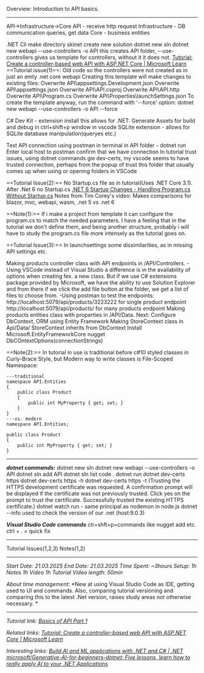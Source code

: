 Overview: Introduction to API basics.

---
API->Infrastructure->Core
	API - receive http request
	Infrastructure - DB communication queries, get data
	Core -  business entities

.NET Cli
	make directory skinet
	create new solution
		dotnet new sln
		dotnet new webapi --use-controllers -o API
			this creates API folder, --use-controllers gives us template for controllers, without it it does not.
			[Tutorial: Create a controller-based web API with ASP.NET Core | Microsoft Learn](https://learn.microsoft.com/en-us/aspnet/core/tutorials/first-web-api?view=aspnetcore-9.0&tabs=visual-studio-code)
==Tutorial issue(1)==: 
	Old code so the controllers were not created as in just an emty .net core webapi
	  Creating this template will make changes to existing files:
	  Overwrite   API\appsettings.Development.json
	  Overwrite   API\appsettings.json
	  Overwrite   API\API.csproj
	  Overwrite   API\API.http
	  Overwrite   API\Program.cs
	  Overwrite   API\Properties\launchSettings.json
	 To create the template anyway, run the command with '--force' option:
	  dotnet new webapi --use-controllers -o API --force

C# Dev Kit - extension install
	this allows for .NET: Generate Assets for build and debug in ctrl+shift+p window in vscode
	SQLite extension - allows for SQLite database manipulation(queryes etc.)

Test API connection using postman
	in terminal in API folder - dotnet run
	Enter local host to postman confirm that we have connection
		In tutorial trust issues, using dotnet commands gie dev-certs, my vscode seems to have trusted connection, perhaps from the popup of trust this folder that usually comes up when using or opening folders in VSCode

==Tutorial Issue(2):==
	No Startup.cs file as in tutorial(Uses .NET Core 3.1). After .Net 6 no Startup.cs
	[.NET 6 Startup Changes - Handling Program.cs Without Startup.cs](https://www.youtube.com/watch?v=vdhFw1VSowg)
		Notes from Tim Corey's video:
			Makes comparisons for blazor, mvc, webapi, wasm, .net 5 vs .net 6
	
==Note(1):==
	If i make a project from template it can configure the program.cs to match the needed parameters. I have a feeling that in the tutorial we don't define them, and being another structure, probably i will have to study the program.cs file more intensely as the tutorial goes on.

==Tutorial Issue(3):==
	In launchsettings some dissimilarities, as in missing API settings etc.

Making products controller class with API endpoints in /API/Controllers.
	-Using VSCode instead of Visual Studio a difference is in the availability of options when creating fex. a new class. But if we use C# extensions package provided by Microsoft, we have the ability to use Solution Explorer and from there if we click the add file button at the folder, we get a list of files to choose from.
	-Using postman to test the endpoints:
		http://localhost:5079/api/products/3223222 for single product endpoint
		http://localhost:5079/api/products/ for many products endpoint 
Making products entities class with properties in /API/Data.
Next: Configure DbContext, ORM using Entity Framework
	Making StoreContext class in Api/Data/
		StoreContext inherits from DbContext
		Install Microsoft.EntityFrameworkCore nugget
	DbCOntextOptions(connectionStrings)

==Note(2):==
	In tutorial in use is traditional before c#10 styled classes in Curly-Brace Style, but Modern way to write classes is File-Scoped Namespace:
	
	---traditional
	namespace API.Entities
	{
	    public class Product
	    {
	        public int MyProperty { get; set; }
	    }
	}
	---vs. modern
	namespace API.Entities;
	
	public class Product
	{
	    public int MyProperty { get; set; }
	}

---

***dotnet commands:***
	dotnet new sln 
	dotnet new webapi --use-controllers -o API
	dotnet sln add API
	dotnet sln list
	code .
	dotnet run
	dotnet dev-certs https
	dotnet dev-certs https -h
	dotnet dev-certs https -t
		(Trusting the HTTPS development certificate was requested. A confirmation prompt will be displayed if the certificate was not previously trusted. Click yes on the prompt to trust the certificate.
		Successfully trusted the existing HTTPS certificate.)
	dotnet watch run - same principal as nodemon in node.js
	dotnet --info
		used to check the version of our .net (host:9.0.3)

***Visual Studio Code commands***
	ctr+shft+p=commands like nugget add etc.
	ctrl + . = quick fix

---

Tutorial Issues(1,2,3)
Notes(1,2)

---
*Start Date: 21.03.2025*
*End Date: 21.03.2025*
*Time Spent: ~3hours*
	*Setup: 1h*
	*Notes 1h*
	*Video 1h*
*Tutorial Video length: 50min*

*About time management:* 
*New at using Visual Studio Code as IDE, getting used to UI and commands. Also, comparing tutorial versioning and comparing this to the latest .Net version, raises study areas not otherwise necessary. *

---
*Tutorial link:*
*[Basics of API Part 1](https://www.youtube.com/watch?v=l5qr2kBvhtE&list=PLaR3RrvBxlc3c8NAtlAXRwx43ZdH8eBrQ&index=2)*

*Related links:*
*[Tutorial: Create a controller-based web API with ASP.NET Core | Microsoft Learn](https://learn.microsoft.com/en-us/aspnet/core/tutorials/first-web-api?view=aspnetcore-9.0&tabs=visual-studio-code)*

*Interesting links:*
*[Build AI and ML applications with .NET and C# | .NET](https://dotnet.microsoft.com/en-us/apps/ai)*
*[microsoft/Generative-AI-for-beginners-dotnet: Five lessons, learn how to really apply AI to your .NET Applications](https://github.com/microsoft/Generative-AI-for-beginners-dotnet)*
